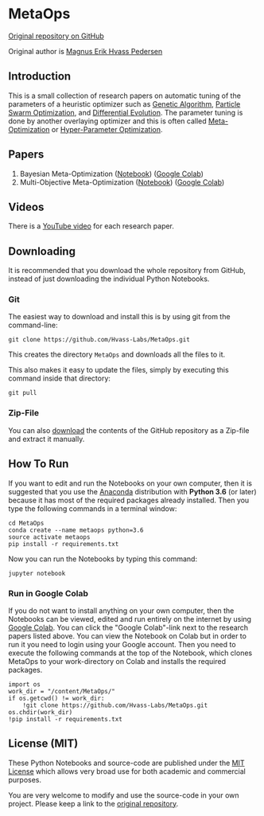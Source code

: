 # MetaOps

[Original repository on GitHub](https://github.com/Hvass-Labs/MetaOps)

Original author is [Magnus Erik Hvass Pedersen](http://www.hvass-labs.org)


## Introduction

This is a small collection of research papers on automatic tuning of the parameters
of a heuristic optimizer such as
[Genetic Algorithm](https://en.wikipedia.org/wiki/Genetic_algorithm),
[Particle Swarm Optimization](https://en.wikipedia.org/wiki/Particle_swarm_optimization),
and [Differential Evolution](https://en.wikipedia.org/wiki/Differential_evolution).
The parameter tuning is done by another overlaying optimizer and this is often called
[Meta-Optimization](https://en.wikipedia.org/wiki/Meta-optimization)
or [Hyper-Parameter Optimization](https://en.wikipedia.org/wiki/Hyperparameter_optimization).


## Papers

1. Bayesian Meta-Optimization ([Notebook](https://github.com/Hvass-Labs/MetaOps/blob/master/01_Bayesian_Meta-Optimization.ipynb)) ([Google Colab](https://colab.research.google.com/github/Hvass-Labs/MetaOps/blob/master/01_Bayesian_Meta-Optimization.ipynb))
2. Multi-Objective Meta-Optimization ([Notebook](https://github.com/Hvass-Labs/MetaOps/blob/master/02_Multi-Objective_Meta-Optimization.ipynb)) ([Google Colab](https://colab.research.google.com/github/Hvass-Labs/MetaOps/blob/master/02_Multi-Objective_Meta-Optimization.ipynb))


## Videos

There is a [YouTube video](https://www.youtube.com/playlist?list=PL9Hr9sNUjfsl1877BS8m3yt8t_wq2IWji) for each research paper.


## Downloading

It is recommended that you download the whole repository from GitHub,
instead of just downloading the individual Python Notebooks.


### Git

The easiest way to download and install this is by using git from the command-line:

    git clone https://github.com/Hvass-Labs/MetaOps.git

This creates the directory `MetaOps` and downloads all the files to it.

This also makes it easy to update the files, simply by executing this command inside that directory:

    git pull


### Zip-File

You can also [download](https://github.com/Hvass-Labs/MetaOps/archive/master.zip)
the contents of the GitHub repository as a Zip-file and extract it manually.


## How To Run

If you want to edit and run the Notebooks on your own computer, then it is
suggested that you use the [Anaconda](https://www.anaconda.com/download)
distribution with **Python 3.6** (or later) because it has most of the required
packages already installed. Then you type the following commands in a terminal
window:

    cd MetaOps
    conda create --name metaops python=3.6
    source activate metaops
    pip install -r requirements.txt

Now you can run the Notebooks by typing this command:

    jupyter notebook


### Run in Google Colab

If you do not want to install anything on your own computer, then the Notebooks
can be viewed, edited and run entirely on the internet by using
[Google Colab](https://colab.research.google.com).
You can click the "Google Colab"-link next to the research papers listed above.
You can view the Notebook on Colab but in order to run it you need to login using
your Google account.
Then you need to execute the following commands at the top of the Notebook,
which clones MetaOps to your work-directory on Colab and installs the required
packages.

    import os
    work_dir = "/content/MetaOps/"
    if os.getcwd() != work_dir:
        !git clone https://github.com/Hvass-Labs/MetaOps.git
    os.chdir(work_dir)
    !pip install -r requirements.txt


## License (MIT)

These Python Notebooks and source-code are published under the [MIT License](https://github.com/Hvass-Labs/MetaOps/blob/master/LICENSE)
which allows very broad use for both academic and commercial purposes.

You are very welcome to modify and use the source-code in your own project.
Please keep a link to the [original repository](https://github.com/Hvass-Labs/MetaOps).
